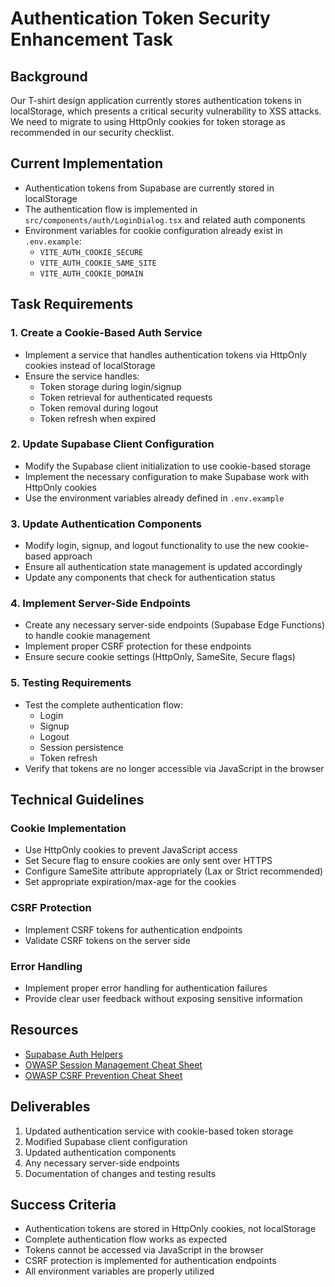 # Authentication Token Security Enhancement Task

## Background
Our T-shirt design application currently stores authentication tokens in localStorage, which presents a critical security vulnerability to XSS attacks. We need to migrate to using HttpOnly cookies for token storage as recommended in our security checklist.

## Current Implementation
- Authentication tokens from Supabase are currently stored in localStorage
- The authentication flow is implemented in `src/components/auth/LoginDialog.tsx` and related auth components
- Environment variables for cookie configuration already exist in `.env.example`:
  - `VITE_AUTH_COOKIE_SECURE`
  - `VITE_AUTH_COOKIE_SAME_SITE`
  - `VITE_AUTH_COOKIE_DOMAIN`

## Task Requirements

### 1. Create a Cookie-Based Auth Service
- Implement a service that handles authentication tokens via HttpOnly cookies instead of localStorage
- Ensure the service handles:
  - Token storage during login/signup
  - Token retrieval for authenticated requests
  - Token removal during logout
  - Token refresh when expired

### 2. Update Supabase Client Configuration
- Modify the Supabase client initialization to use cookie-based storage
- Implement the necessary configuration to make Supabase work with HttpOnly cookies
- Use the environment variables already defined in `.env.example`

### 3. Update Authentication Components
- Modify login, signup, and logout functionality to use the new cookie-based approach
- Ensure all authentication state management is updated accordingly
- Update any components that check for authentication status

### 4. Implement Server-Side Endpoints
- Create any necessary server-side endpoints (Supabase Edge Functions) to handle cookie management
- Implement proper CSRF protection for these endpoints
- Ensure secure cookie settings (HttpOnly, SameSite, Secure flags)

### 5. Testing Requirements
- Test the complete authentication flow:
  - Login
  - Signup
  - Logout
  - Session persistence
  - Token refresh
- Verify that tokens are no longer accessible via JavaScript in the browser

## Technical Guidelines

### Cookie Implementation
- Use HttpOnly cookies to prevent JavaScript access
- Set Secure flag to ensure cookies are only sent over HTTPS
- Configure SameSite attribute appropriately (Lax or Strict recommended)
- Set appropriate expiration/max-age for the cookies

### CSRF Protection
- Implement CSRF tokens for authentication endpoints
- Validate CSRF tokens on the server side

### Error Handling
- Implement proper error handling for authentication failures
- Provide clear user feedback without exposing sensitive information

## Resources
- [Supabase Auth Helpers](https://supabase.com/docs/guides/auth/auth-helpers)
- [OWASP Session Management Cheat Sheet](https://cheatsheetseries.owasp.org/cheatsheets/Session_Management_Cheat_Sheet.html)
- [OWASP CSRF Prevention Cheat Sheet](https://cheatsheetseries.owasp.org/cheatsheets/Cross-Site_Request_Forgery_Prevention_Cheat_Sheet.html)

## Deliverables
1. Updated authentication service with cookie-based token storage
2. Modified Supabase client configuration
3. Updated authentication components
4. Any necessary server-side endpoints
5. Documentation of changes and testing results

## Success Criteria
- Authentication tokens are stored in HttpOnly cookies, not localStorage
- Complete authentication flow works as expected
- Tokens cannot be accessed via JavaScript in the browser
- CSRF protection is implemented for authentication endpoints
- All environment variables are properly utilized